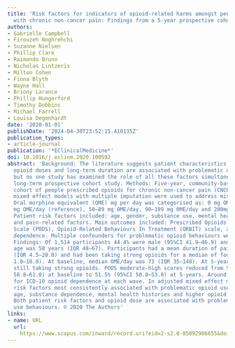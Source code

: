 ```yaml
---
title: 'Risk factors for indicators of opioid-related harms amongst people living
  with chronic non-cancer pain: Findings from a 5-year prospective cohort study'
authors:
- Gabrielle Campbell
- Firouzeh Noghrehchi
- Suzanne Nielsen
- Phillip Clare
- Raimondo Bruno
- Nicholas Lintzeris
- Milton Cohen
- Fiona Blyth
- Wayne Hall
- Briony Larance
- Phillip Hungerford
- Timothy Dobbins
- Michael Farrell
- Louisa Degenhardt
date: '2020-01-01'
publishDate: '2024-04-30T23:52:15.410135Z'
publication_types:
- article-journal
publication: '*EClinicalMedicine*'
doi: 10.1016/j.eclinm.2020.100592
abstract: 'Background: The literature suggests patient characteristics and higher
  opioid doses and long-term duration are associated with problematic opioid behaviours
  but no one study has examined the role of all these factors simultaneously in a
  long-term prospective cohort study. Methods: Five-year, community-based, prospective
  cohort of people prescribed opioids for chronic non-cancer pain (CNCP). Logistic
  mixed effect models with multiple imputation were used to address missing data.
  Oral morphine equivalent (OME) mg per day was categorised as: 0 mg OME/day, 1–49
  mg OME/day (reference), 50–89 mg OME/day, 90–199 mg OME/day and 200mg+ OME/day.
  Patient risk factors included: age, gender, substance use, mental health history
  and pain-related factors. Main outcomes included: Prescribed Opioids Difficulties
  Scale (PODS), Opioid-Related Behaviours In Treatment (ORBIT) scale, and ICD-10 opioid
  dependence. Multiple confounders for problematic opioid behaviours were assessed.
  Findings: Of 1,514 participants 44.4% were male (95%CI 41.9–46.9) and their mean
  age was 58 years (IQR 48–67). Participants had a mean duration of pain of 10 years
  (IQR 4.5–20.0) and had been taking strong opioids for a median of four years (IQR
  1.0–10.0). At baseline, median OME/day was 73 (IQR 35–148). At 5-years, 85% were
  still taking strong opioids. PODS moderate-high scores reduced from 59.9% (95%CI
  58.8–61.0) at baseline to 51.5% (95%CI 50.0–53.0) at 5-years. Around 9% met criteria
  for ICD-10 opioid dependence at each wave. In adjusted mixed effect models, the
  risk factors most consistently associated with problematic opioid use were: younger
  age, substance dependence, mental health histories and higher opioid doses. Interpretation:
  Both patient risk factors and opioid dose are associated with problematic opioid
  use behaviours. © 2020 The Authors'
links:
- name: URL
  url: 
    https://www.scopus.com/inward/record.uri?eid=2-s2.0-85092906655&doi=10.1016%2fj.eclinm.2020.100592&partnerID=40&md5=ae86eb8a4ab4a66f5439499a7074431f
---
```

